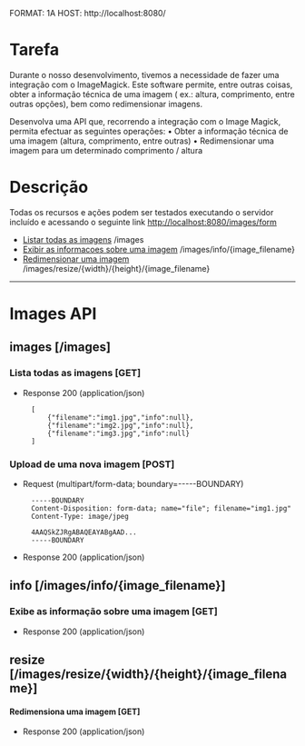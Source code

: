 FORMAT: 1A
HOST: http://localhost:8080/

# Tarefa
Durante o nosso desenvolvimento, tivemos a necessidade de fazer uma integração com o ImageMagick. 
Este software permite, entre outras coisas, obter a informação técnica de uma imagem (
ex.: altura, comprimento, entre outras opções), bem como redimensionar imagens.

Desenvolva uma API que, recorrendo a integração com o Image Magick, permita efectuar as seguintes operações:
• Obter a informação técnica de uma imagem (altura, comprimento, entre outras)
• Redimensionar uma imagem para um determinado comprimento / altura

# Descrição

Todas os recursos e ações podem ser testados executando o servidor incluído e acessando o seguinte link [http://localhost:8080/images/form](http://localhost:8080/images/form)

- [Listar todas as imagens](http://localhost:8080/images) /images
- [Exibir as informacoes sobre uma imagem](http://localhost:8080/images/info/img1.jpg) /images/info/{image_filename}
- [Redimensionar uma imagem](http://localhost:8080/images/resize/100/100/img1.jpg) /images/resize/{width}/{height}/{image_filename}


---

# Images API

## images [/images]

### Lista todas as imagens [GET]

+ Response 200 (application/json)

        [
            {"filename":"img1.jpg","info":null},
            {"filename":"img2.jpg","info":null},
            {"filename":"img3.jpg","info":null}
        ]

### Upload de uma nova imagem [POST]

+ Request (multipart/form-data; boundary=-----BOUNDARY)

        -----BOUNDARY
        Content-Disposition: form-data; name="file"; filename="img1.jpg"
        Content-Type: image/jpeg
        
        4AAQSkZJRgABAQEAYABgAAD...
        -----BOUNDARY
        
+ Response 200 (application/json)



## info [/images/info/{image_filename}]

### Exibe as informação sobre uma imagem [GET]

+ Response 200 (application/json)



## resize [/images/resize/{width}/{height}/{image_filename}]

#### Redimensiona uma imagem [GET]

+ Response 200 (application/json)